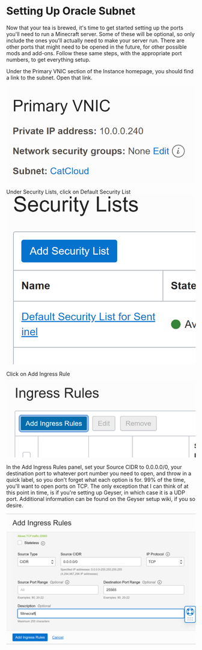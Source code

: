 # Setting Up Oracle Subnet

Now that your tea is brewed, it's time to get started setting up the ports you'll need to run a Minecraft server. Some of these will be optional, so only include the ones you'll actually need to make your server run. There are other ports that might need to be opened in the future, for other possible mods and add-ons. Follow these same steps, with the appropriate port numbers, to get everything setup.&#x20;

Under the Primary VNIC section of the Instance homepage, you should find a link to the subnet. Open that link.

![](<../../.gitbook/assets/image (8).png>)

Under Security Lists, click on Default Security List ![](<../../.gitbook/assets/image (3) (1).png>)

Click on Add Ingress Rule

![](<../../.gitbook/assets/image (5) (2).png>)

In the Add Ingress Rules panel, set your Source CIDR to 0.0.0.0/0, your destination port to whatever port number you need to open, and throw in a quick label, so you don't forget what each option is for. 99% of the time, you'll want to open ports on TCP. The only exception that I can think of at this point in time, is if you're setting up Geyser, in which case it is a UDP port. Additional information can be found on the Geyser setup wiki, if you so desire.

![](<../../.gitbook/assets/image (4).png>)
